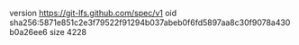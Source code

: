 version https://git-lfs.github.com/spec/v1
oid sha256:5871e851c2e3f79522f91294b037abeb0f6fd5897aa8c30f9078a430b0a26ee6
size 4228
